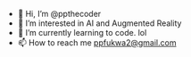 - 👋 Hi, I’m @ppthecoder
- 👀 I’m interested in AI and Augmented Reality
- 🌱 I’m currently learning to code. lol
- 📫 How to reach me ppfukwa2@gmail.com

<!---
ppthecoder/ppthecoder is a ✨ special ✨ repository because its `README.md` (this file) appears on your GitHub profile.
You can click the Preview link to take a look at your changes.
--->
